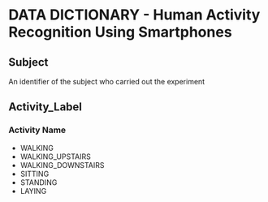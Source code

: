 # DATA DICTIONARY - Human Activity Recognition Using Smartphones

## Subject
  An identifier of the subject who carried out the experiment

## Activity_Label
  ### Activity Name
  *  WALKING
  *  WALKING_UPSTAIRS
  *  WALKING_DOWNSTAIRS
  *  SITTING
  *  STANDING
  *  LAYING

